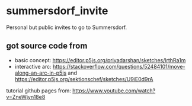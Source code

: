# summersdorf_invite

Personal but public invites to go to Summersdorf.

## got source code from

- basic concept: <https://editor.p5js.org/priyadarshan/sketches/lrthRa1m>
- interactive arc: <https://stackoverflow.com/questions/52484101/move-along-an-arc-in-p5js> and <https://editor.p5js.org/sektionschef/sketches/U9iE0d9rA>

tutorial github pages from: <https://www.youtube.com/watch?v=ZneWjyn18e8>
